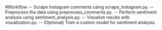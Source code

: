 #Workflow
-- Scrape Instagram comments using scrape_instagram.py.
-- Preprocess the data using preprocess_comments.py.
-- Perform sentiment analysis using sentiment_analysis.py.
-- Visualize results with visualization.py.
-- (Optional) Train a custom model for sentiment analysis.
